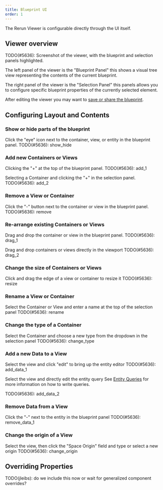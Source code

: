 ```yaml
---
title: Blueprint UI
order: 1
---
```


The Rerun Viewer is configurable directly through the UI itself.

## Viewer overview

TODO(#5636): Screenshot of the viewer, with the blueprint and selection panels highlighted.

The left panel of the viewer is the "Blueprint Panel" this shows a visual tree view representing
the contents of the current blueprint.

The right panel of the viewer is the "Selection Panel" this panels allows you to configure
specific blueprint properties of the currently selected element.

After editing the viewer you may want to [save or share the blueprint](./rbl-files.md).

## Configuring Layout and Contents

### Show or hide parts of the blueprint

Click the "eye" icon next to the container, view, or entity in the blueprint panel.
TODO(#5636): show_hide

### Add new Containers or Views

Clicking the "+" at the top of the blueprint panel.
TODO(#5636): add_1

Selecting a Container and clicking the "+" in the selection panel.
TODO(#5636): add_2

### Remove a View or Container

Click the "-" button next to the container or view in the blueprint panel.
TODO(#5636): remove

### Re-arrange existing Containers or Views

Drag and drop the container or view in the blueprint panel.
TODO(#5636): drag_1

Drag and drop containers or views directly in the viewport
TODO(#5636): drag_2

### Change the size of Containers or Views

Click and drag the edge of a view or container to resize it
TODO(#5636): resize

### Rename a View or Container

Select the Container or View and enter a name at the top of the selection panel
TODO(#5636): rename

### Change the type of a Container

Select the Container and choose a new type from the dropdown in the selection panel
TODO(#5636): change_type

### Add a new Data to a View

Select the view and click "edit" to bring up the entity editor
TODO(#5636): add_data_1

Select the view and directly edit the entity query
See [Entity Queries](../../reference/entity-queries.md) for more information on how to write queries.

TODO(#5636): add_data_2

### Remove Data from a View

Click the "-" next to the entity in the blueprint panel
TODO(#5636): remove_data_1

### Change the origin of a View

Select the view, then click the "Space Origin" field and type or select a new origin
TODO(#5636): change_origin

## Overriding Properties

TODO(jleibs): do we include this now or wait for generalized component overrides?
